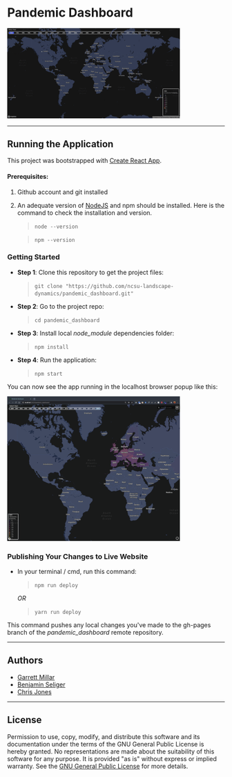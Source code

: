 # Pandemic Dashboard
 <img src="example.gif" alt="Demo gif" style="width:400px;"/>

--- 


## Running the Application 
This project was bootstrapped with [Create React App](https://github.com/facebook/create-react-app).

#### Prerequisites:


1.  Github account and git installed

2. An adequate version of [NodeJS](https://nodejs.org/en/) and npm should be installed. Here is the command to check the installation and version.
    >   `node --version`

    >   `npm --version`

### Getting Started

* __Step 1__: Clone this repository to get the project files: 
    >   `git clone "https://github.com/ncsu-landscape-dynamics/pandemic_dashboard.git"`


* __Step 2__: Go to the project repo: 
    > `cd pandemic_dashboard` 

* __Step 3__: Install local *node_module* dependencies folder: 
    > `npm install`

* __Step 4__: Run the application: 
    > `npm start`

You can now see the app running in the localhost browser popup like this:

 <img src="local_app_example.png" alt="local app" style="width:400px;"/>

### Publishing Your Changes to Live Website
* In your terminal / cmd, run this command:
    > `npm run deploy`  
    
    *OR* 

    >  `yarn run deploy` 
 
 This command pushes any local changes you've made to the gh-pages branch of the *pandemic_dashboard* remote repository.

---



## Authors

* [Garrett Millar](https://github.com/gcmillar)
* [Benjamin Seliger](https://github.com/bjseliger)
* [Chris Jones](https://github.com/ChrisJones687)

---

## License

Permission to use, copy, modify, and distribute this software and
its documentation under the terms of the GNU General Public License
is hereby granted. No representations are made about the suitability
of this software for any purpose. It is provided "as is" without express
or implied warranty. See the
[GNU General Public License](https://www.gnu.org/licenses/old-licenses/gpl-2.0.html)
for more details.


<!-- 



### Available Scripts
Once the repository is cloned or downloaded to local machine, in the project directory, you can run:


`
npm start
` 
* Runs the app in the development mode.<br />
* Open [http://localhost:3000](http://localhost:3000) to view it in the browser.
* The page will reload if you make edits.<br />
* You will also see any lint errors in the console.

`npm test`

* Launches the test runner in interactive watch mode.<br />

`npm run build`

* Builds the app for production to the `build` folder.<br />
* It correctly bundles React in production mode and optimizes the build for the best performance.
* The build is minified and the filenames include the hashes.<br />

`npm run deploy`
* Deploys the app to its live link: [Pandemic Dashboard](https://ncsu-landscape-dynamics.github.io/pandemic_dashboard/).

`npm eject`

**Note: this is a one-way operation. Once you `eject`, you can’t go back!**

* If you aren’t satisfied with the build tool and configuration choices, you can `eject` at any time. This command will remove the single build dependency from your project.

* Instead, it will copy all the configuration files and the transitive dependencies (webpack, Babel, ESLint, etc) right into your project so you have full control over them. All of the commands except `eject` will still work, but they will point to the copied scripts so you can tweak them. At this point you’re on your own.

* You don’t have to ever use `eject`. The curated feature set is suitable for small and middle deployments, and you shouldn’t feel obligated to use this feature. 
---


 -->
